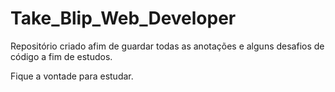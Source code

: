 # Take_Blip_Web_Developer

Repositório criado afim de guardar todas as anotações e alguns desafios de código a fim de estudos.

Fique a vontade para estudar.
